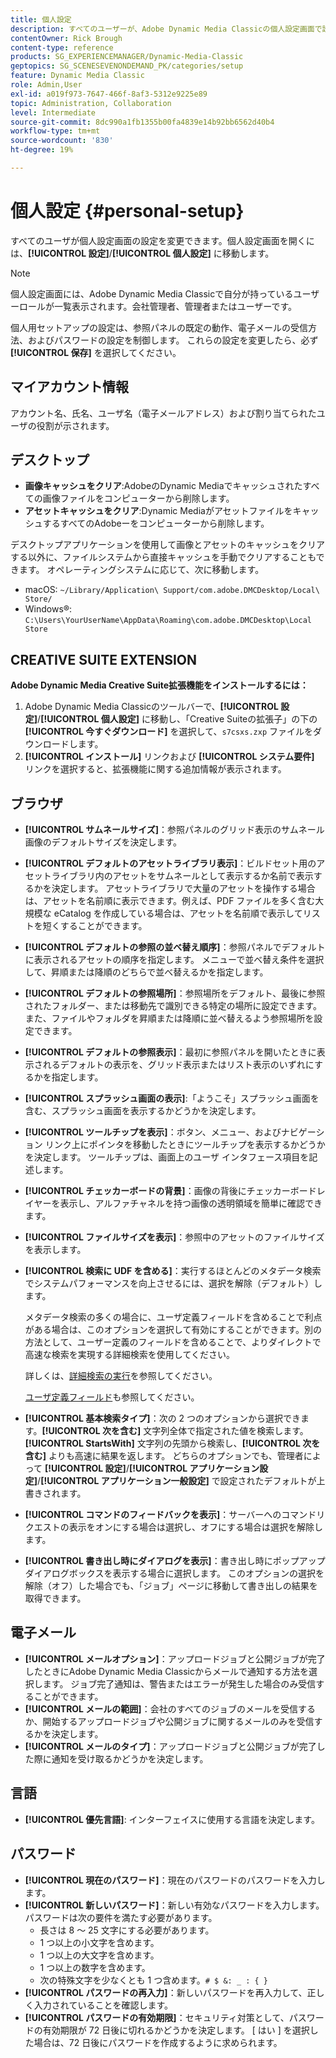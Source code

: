 ```yaml
---
title: 個人設定
description: すべてのユーザーが、Adobe Dynamic Media Classicの個人設定画面で設定を変更できます。
contentOwner: Rick Brough
content-type: reference
products: SG_EXPERIENCEMANAGER/Dynamic-Media-Classic
geptopics: SG_SCENESEVENONDEMAND_PK/categories/setup
feature: Dynamic Media Classic
role: Admin,User
exl-id: a019f973-7647-466f-8af3-5312e9225e89
topic: Administration, Collaboration
level: Intermediate
source-git-commit: 8dc990a1fb1355b00fa4839e14b92bb6562d40b4
workflow-type: tm+mt
source-wordcount: '830'
ht-degree: 19%

---
```


# 個人設定 {#personal-setup}

すべてのユーザが個人設定画面の設定を変更できます。個人設定画面を開くには、**[!UICONTROL 設定]**/**[!UICONTROL 個人設定]** に移動します。

>[!NOTE]
>
>個人設定画面には、Adobe Dynamic Media Classicで自分が持っているユーザーロールが一覧表示されます。会社管理者、管理者またはユーザーです。

個人用セットアップの設定は、参照パネルの既定の動作、電子メールの受信方法、およびパスワードの設定を制御します。 これらの設定を変更したら、必ず **[!UICONTROL 保存]** を選択してください。

## マイアカウント情報

アカウント名、氏名、ユーザ名（電子メールアドレス）および割り当てられたユーザの役割が示されます。

## デスクトップ

* **画像キャッシュをクリア**:AdobeのDynamic Mediaでキャッシュされたすべての画像ファイルをコンピューターから削除します。
* **アセットキャッシュをクリア**:Dynamic MediaがアセットファイルをキャッシュするすべてのAdobeーをコンピューターから削除します。

デスクトップアプリケーションを使用して画像とアセットのキャッシュをクリアする以外に、ファイルシステムから直接キャッシュを手動でクリアすることもできます。 オペレーティングシステムに応じて、次に移動します。

* macOS: `~/Library/Application\ Support/com.adobe.DMCDesktop/Local\ Store/`
* Windows®: `C:\Users\YourUserName\AppData\Roaming\com.adobe.DMCDesktop\Local Store`

## CREATIVE SUITE EXTENSION

**Adobe Dynamic Media Creative Suite拡張機能をインストールするには：**

1. Adobe Dynamic Media Classicのツールバーで、**[!UICONTROL 設定]**/**[!UICONTROL 個人設定]** に移動し、「Creative Suiteの拡張子」の下の **[!UICONTROL 今すぐダウンロード]** を選択して、`s7csxs.zxp` ファイルをダウンロードします。
1. **[!UICONTROL インストール]** リンクおよび **[!UICONTROL システム要件]** リンクを選択すると、拡張機能に関する追加情報が表示されます。

<!--    A readme file is included at the root of the unzipped file to provide you with additional information about the extension.

1. Depending on your installed operating system, do one of the following: -->

<!-- #### Windows

|If you are running|Do this|
|--- |--- |
|Adobe Illustrator 18 in Adobe Creative Cloud 2014|<ul><li>From the root of the unzipped folder, select CC-2014.</li><li>Depending on the bit version of Adobe Illustrator that you are using, select win32 or win64.</li><li>Select libraries > flame, and then copy `aflame.dll` to Adobe Illustrator's executable folder. For example, `C:\Program Files\Adobe\Adobe Illustrator CC 2014\Support Files\Contents\Windows`. </li></ul><br/>**Note**: This example path is for the 64-bit location; the 32-bit location may fall under Program Files (x86) instead. <br/><ul><li>Return to the same libraries folder, select flamingo, and then copy `aflamingo.dll` to the same Adobe Illustrator executable folder that you used in the previous step. </li><li>Return to the win32 or win64 folder that you selected in step 2, and then copy `AdobeS7FXGFileFormat.aip` to Adobe Illustrator's plug-ins folder. For example, `C:\Program Files\Adobe\Adobe Illustrator CC 2014\Plug-ins\Illustrator Formats`. </li></ul> <br/>**Note**: This example path is for the 64-bit location; the 32-bit location may fall under Program Files (x86) instead.|
|Adobe Illustrator 17 in Adobe Creative Cloud|<ul><li>From the root of the unzipped folder, select CC. </li><li>Depending on the bit version of Adobe Illustrator that you are using, select win32 or win64.</li><li> Copy `AdobeS7FXGFileFormat.aip` to Adobe Illustrator's plug-ins folder. For example, `C:\Program Files\Adobe\Adobe Illustrator CC (64 Bit)\Plug-ins\Illustrator Formats`.</li></ul><br/>**Note**: This example path is for the 64-bit location; the 32-bit location may fall under Program Files (x86) instead.|
|Adobe Illustrator 16 in Adobe Creative Suite 6|<ul><li>From the root of the unzipped folder, select 6.0. </li><li>Depending on the bit version of Adobe Illustrator that you are using, select win32 or win64. </li><li>Copy AdobeS7FXGFileFormat.aip to Adobe Illustrator's plug-ins folder. For example, `C:\Program Files\Adobe\Adobe Illustrator CS6 (64 Bit)\Plug-ins\Illustrator Formats`.</li></ul><br/>**Note**: This example path is for the 64-bit location; the 32-bit location may fall under Program Files (x86) instead.|

#### Mac

|If you are running|Do this|
|--- |--- |
|Adobe Illustrator 18 in Adobe Creative Cloud 2014|<ul><li>From the root of the unzipped folder, select CC-2014 > mac64.</li><li>Select libraries > flame, and then copy the `aflame.framework` folder to Adobe Illustrator package contents folder. For example, `/Applications/Adobe Illustrator CC 2014/ Illustrator.app/Contents/Frameworks/`. (To open Adobe Illustrator's package contents folder, right-select on the Adobe illustrator CC 2014 icon and select Show Package Contents from context menu).</li><li>Return to the same libraries folder, select `flamingo`, and then copy the `aflamingo.framework` folder to the same Adobe Illustrator package contents folder that you used in the previous step.</li><li>Return to the mac64 folder that you selected in step 1, and then copy the `AdobeS7FXGFileFormat.aip` folder to Adobe Illustrator's plug-in folder. For example, `/Applications/Adobe Illustrator CC 2014/Plug-ins/Illustrator Formats/`.</li></ul><br/>|
|Adobe Illustrator 17 in Adobe Creative Cloud|<ul><li>From the root of the unzipped folder, select CC > mac64</li><li>Copy the `AdobeS7FXGFileFormat.aip` folder to Adobe Illustrator's plug-in folder. For example, `/Applications/Adobe Illustrator CC/Plug-ins/Illustrator Formats/`.</li></ul><br/>|
|Adobe Illustrator 16 in Adobe Creative Suite 6|<ul><li>From the root of the unzipped folder, select 6.0 > mac64</li><li>Copy the `AdobeS7FXGFileFormat.aip` folder to Adobe Illustrator's plug-in folder. For example, `/Applications/Adobe Illustrator CS6/Plug-ins/Illustrator Formats/`.</li></ul>|

The plug-in is now available for you to use in Adobe Illustrator. -->

## ブラウザ

* **[!UICONTROL サムネールサイズ]**：参照パネルのグリッド表示のサムネール画像のデフォルトサイズを決定します。
* **[!UICONTROL デフォルトのアセットライブラリ表示]**：ビルドセット用のアセットライブラリ内のアセットをサムネールとして表示するか名前で表示するかを決定します。 アセットライブラリで大量のアセットを操作する場合は、アセットを名前順に表示できます。例えば、PDF ファイルを多く含む大規模な eCatalog を作成している場合は、アセットを名前順で表示してリストを短くすることができます。
* **[!UICONTROL デフォルトの参照の並べ替え順序]**：参照パネルでデフォルトに表示されるアセットの順序を指定します。 メニューで並べ替え条件を選択して、昇順または降順のどちらで並べ替えるかを指定します。
* **[!UICONTROL デフォルトの参照場所]**：参照場所をデフォルト、最後に参照されたフォルダー、または移動先で識別できる特定の場所に設定できます。 また、ファイルやフォルダを昇順または降順に並べ替えるよう参照場所を設定できます。
* **[!UICONTROL デフォルトの参照表示]**：最初に参照パネルを開いたときに表示されるデフォルトの表示を、グリッド表示またはリスト表示のいずれにするかを指定します。
* **[!UICONTROL スプラッシュ画面の表示]**:「ようこそ」スプラッシュ画面を含む、スプラッシュ画面を表示するかどうかを決定します。
* **[!UICONTROL ツールチップを表示]**：ボタン、メニュー、およびナビゲーション リンク上にポインタを移動したときにツールチップを表示するかどうかを決定します。 ツールチップは、画面上のユーザ インタフェース項目を記述します。
* **[!UICONTROL チェッカーボードの背景]**：画像の背後にチェッカーボードレイヤーを表示し、アルファチャネルを持つ画像の透明領域を簡単に確認できます。
* **[!UICONTROL ファイルサイズを表示]**：参照中のアセットのファイルサイズを表示します。
* **[!UICONTROL 検索に UDF を含める]**：実行するほとんどのメタデータ検索でシステムパフォーマンスを向上させるには、選択を解除（デフォルト）します。

  メタデータ検索の多くの場合に、ユーザ定義フィールドを含めることで利点がある場合は、このオプションを選択して有効にすることができます。別の方法として、ユーザー定義のフィールドを含めることで、よりダイレクトで高速な検索を実現する詳細検索を使用してください。

  詳しくは、[詳細検索の実行](searching-assets.md#conducting_an_advanced_search)を参照してください。

  [ユーザ定義フィールド](application-setup.md#user_defined_fields)も参照してください。

* **[!UICONTROL 基本検索タイプ]**：次の 2 つのオプションから選択できます。**[!UICONTROL 次を含む]** 文字列全体で指定された値を検索します。**[!UICONTROL StartsWith]** 文字列の先頭から検索し、**[!UICONTROL 次を含む]** よりも高速に結果を返します。 どちらのオプションでも、管理者によって **[!UICONTROL 設定]**/**[!UICONTROL アプリケーション設定]**/**[!UICONTROL アプリケーション一般設定]** で設定されたデフォルトが上書きされます。
* **[!UICONTROL コマンドのフィードバックを表示]**：サーバーへのコマンドリクエストの表示をオンにする場合は選択し、オフにする場合は選択を解除します。
* **[!UICONTROL 書き出し時にダイアログを表示]**：書き出し時にポップアップダイアログボックスを表示する場合に選択します。 このオプションの選択を解除（オフ）した場合でも、「ジョブ」ページに移動して書き出しの結果を取得できます。

## 電子メール

* **[!UICONTROL メールオプション]**：アップロードジョブと公開ジョブが完了したときにAdobe Dynamic Media Classicからメールで通知する方法を選択します。 ジョブ完了通知は、警告またはエラーが発生した場合のみ受信することができます。
* **[!UICONTROL メールの範囲]**：会社のすべてのジョブのメールを受信するか、開始するアップロードジョブや公開ジョブに関するメールのみを受信するかを決定します。
* **[!UICONTROL メールのタイプ]**：アップロードジョブと公開ジョブが完了した際に通知を受け取るかどうかを決定します。

## 言語

* **[!UICONTROL 優先言語]**: インターフェイスに使用する言語を決定します。

## パスワード

* **[!UICONTROL 現在のパスワード]**：現在のパスワードのパスワードを入力します。
* **[!UICONTROL 新しいパスワード]**：新しい有効なパスワードを入力します。 パスワードは次の要件を満たす必要があります。
   * 長さは 8 ～ 25 文字にする必要があります。
   * 1 つ以上の小文字を含めます。
   * 1 つ以上の大文字を含めます。
   * 1 つ以上の数字を含めます。
   * 次の特殊文字を少なくとも 1 つ含めます。`# $ &: _ : { }`
* **[!UICONTROL パスワードの再入力]**：新しいパスワードを再入力して、正しく入力されていることを確認します。
* **[!UICONTROL パスワードの有効期限]**：セキュリティ対策として、パスワードの有効期限が 72 日後に切れるかどうかを決定します。 [ はい ] を選択した場合は、72 日後にパスワードを作成するように求められます。
